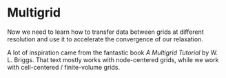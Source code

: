 Multigrid
=========

Now we need to learn how to transfer data between grids at different
resolution and use it to accelerate the convergence of our relaxation.

A lot of inspiration came from the fantastic book *A Multigrid
Tutorial* by W. L. Briggs.  That text mostly works with node-centered
grids, while we work with cell-centered / finite-volume grids.
